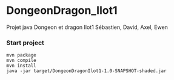 # DongeonDragon_Ilot1
Projet java Dongeon et dragon Ilot1 Sébastien, David, Axel, Ewen

### Start project

````
mvn package
mvn compile
mvn install
java -jar target/DongeonDragonIlot1-1.0-SNAPSHOT-shaded.jar
````
